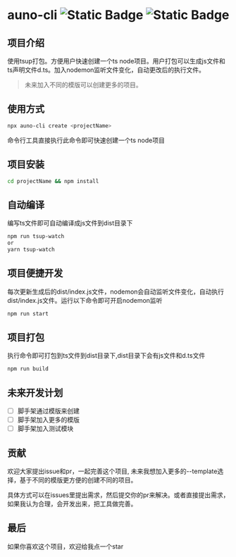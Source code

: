# auno-cli ![Static Badge](https://img.shields.io/badge/build-nodejs-green) ![Static Badge](https://img.shields.io/badge/dev-ts_node-blue)



## 项目介绍
使用tsup打包。方便用户快速创建一个ts node项目。用户打包可以生成js文件和ts声明文件d.ts。加入nodemon监听文件变化，自动更改后的执行文件。
> 未来加入不同的模版可以创建更多的项目。

## 使用方式
```bash
npx auno-cli create <projectName>
```
命令行工具直接执行此命令即可快速创建一个ts node项目

## 项目安装
```bash
cd projectName && npm install
```
## 自动编译
编写ts文件即可自动编译成js文件到dist目录下
```bash
npm run tsup-watch
or
yarn tsup-watch
```

## 项目便捷开发
每次更新生成后的dist/index.js文件，nodemon会自动监听文件变化，自动执行dist/index.js文件。运行以下命令即可开启nodemon监听
```bash
npm run start
```

## 项目打包
执行命令即可打包到ts文件到dist目录下,dist目录下会有js文件和d.ts文件
```bash
npm run build
```


## 未来开发计划
- [ ] 脚手架通过模版来创建
- [ ] 脚手架加入更多的模版
- [ ] 脚手架加入测试模块

## 贡献
欢迎大家提出issue和pr，一起完善这个项目, 未来我想加入更多的--template选择，基于不同的模版更方便的创建不同的项目。

具体方式可以在issues里提出需求，然后提交你的pr来解决。或者直接提出需求，如果我认为合理，会开发出来，把工具做完善。

## 最后
如果你喜欢这个项目，欢迎给我点一个star
